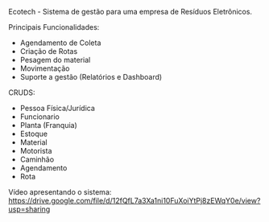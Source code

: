 Ecotech - Sistema de gestão para uma empresa de Resíduos Eletrônicos.

Principais Funcionalidades:
- Agendamento de Coleta
- Criação de Rotas
- Pesagem do material
- Movimentação
- Suporte a gestão (Relatórios e Dashboard)

CRUDS:
- Pessoa Física/Jurídica
- Funcionario
- Planta (Franquia)
- Estoque
- Material
- Motorista
- Caminhão
- Agendamento
- Rota
  
Vídeo apresentando o sistema: 
https://drive.google.com/file/d/12fQfL7a3Xa1ni10FuXoiYtPj8zEWqY0e/view?usp=sharing
